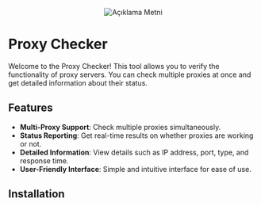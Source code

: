 <p align="center">
  <img src="https://r.resimlink.com/9RDmE.png" alt="Açıklama Metni" />
</p>

# Proxy Checker

Welcome to the Proxy Checker! This tool allows you to verify the functionality of proxy servers. You can check multiple proxies at once and get detailed information about their status.

## Features

- **Multi-Proxy Support**: Check multiple proxies simultaneously.
- **Status Reporting**: Get real-time results on whether proxies are working or not.
- **Detailed Information**: View details such as IP address, port, type, and response time.
- **User-Friendly Interface**: Simple and intuitive interface for ease of use.

## Installation
